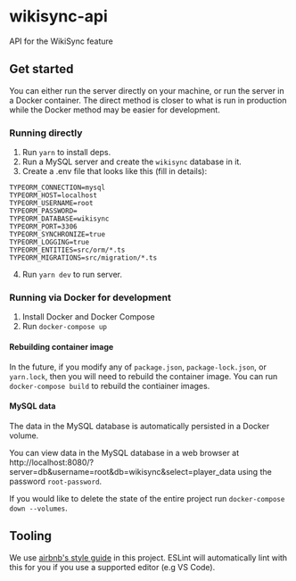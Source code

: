 # wikisync-api

API for the WikiSync feature

## Get started
You can either run the server directly on your machine, or run the server in a Docker container. The direct method is closer to what is run in production while the Docker method may be easier for development.
### Running directly
1. Run `yarn` to install deps.
2. Run a MySQL server and create the `wikisync` database in it.
3. Create a .env file that looks like this (fill in details):
```
TYPEORM_CONNECTION=mysql
TYPEORM_HOST=localhost
TYPEORM_USERNAME=root
TYPEORM_PASSWORD=
TYPEORM_DATABASE=wikisync
TYPEORM_PORT=3306
TYPEORM_SYNCHRONIZE=true
TYPEORM_LOGGING=true
TYPEORM_ENTITIES=src/orm/*.ts
TYPEORM_MIGRATIONS=src/migration/*.ts
```
4. Run `yarn dev` to run server.

### Running via Docker for development
1. Install Docker and Docker Compose
2. Run `docker-compose up`

#### Rebuilding container image
In the future, if you modify any of `package.json`, `package-lock.json`, or `yarn.lock`, then you will need to rebuild the container image. You can run `docker-compose build` to rebuild the contiainer images.

#### MySQL data
The data in the MySQL database is automatically persisted in a Docker volume.

You can view data in the MySQL database in a web browser at http://localhost:8080/?server=db&username=root&db=wikisync&select=player_data using the password `root-password`.

 If you would like to delete the state of the entire project run `docker-compose down --volumes`.

## Tooling
We use [airbnb's style guide](https://github.com/airbnb/javascript) in this project. ESLint will automatically lint with this for you if you use a supported editor (e.g VS Code).
